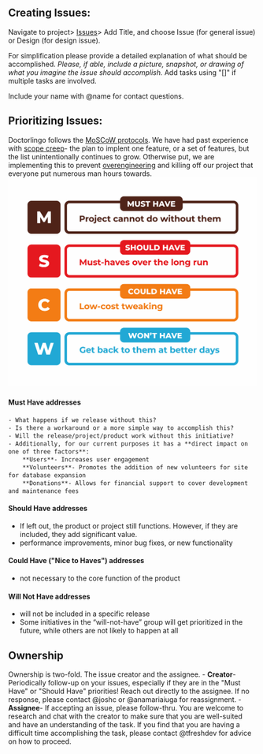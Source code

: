## Creating Issues:

Navigate to project> [Issues](https://code.doctorlingo.com/doctorlingo/doctorlingo.com/-/issues)> Add Title, and choose Issue (for general issue) or Design (for design issue).

For simplification please provide a detailed explanation of what should be accomplished. _Please, if able, include a picture, snapshot, or drawing of what you imagine the issue should accomplish._ Add tasks using "[]" if multiple tasks are involved. 

Include your name with @name for contact questions. 

## Prioritizing Issues:

Doctorlingo follows the [MoSCoW protocols](https://www.productplan.com/glossary/moscow-prioritization/). We have had past experience with [scope creep](https://www.productplan.com/scope-creep/)- the plan to implent one feature, or a set of features, but the list unintentionally continues to grow. Otherwise put, we are implementing this to prevent [overengineering](https://medium.com/better-programming/overengineering-why-we-do-it-and-10-ways-to-tackle-it-460663d35ff3) and killing off our project that everyone put numerous man hours towards. 
![image](uploads/9ccdf469a68f39187b349a81a2914817/image.png)
#### Must Have addresses
    - What happens if we release without this?
    - Is there a workaround or a more simple way to accomplish this?
    - Will the release/project/product work without this initiative?
	- Additionally, for our current purposes it has a **direct impact on one of three factors**:
		**Users**- Increases user engagement
		**Volunteers**- Promotes the addition of new volunteers for site for database expansion
		**Donations**- Allows for financial support to cover development and maintenance fees
		
#### Should Have addresses
- If left out, the product or project still functions. However, if they are included, they add significant value.
- performance improvements, minor bug fixes, or new functionality
	
#### Could Have ("Nice to Haves") addresses
- not necessary to the core function of the product
	
#### Will Not Have addresses
- will not be included in a specific release
- Some initiatives in the “will-not-have” group will get prioritized in the future, while others are not likely to happen at all

## Ownership

Ownership is two-fold. The issue creator and the assignee.
	- **Creator**- Periodically follow-up on your issues, especially if they are in the "Must Have" or "Should Have" priorities! Reach out directly to the assignee. If no response, please contact @joshc or @anamariaiuga for reassignment.
	- **Assignee**- If accepting an issue, please follow-thru. You are welcome to research and chat with the creator to make sure that you are well-suited and have an understanding of the task. If you find that you are having a difficult time accomplishing the task, please contact @tfreshdev for advice on how to proceed. 